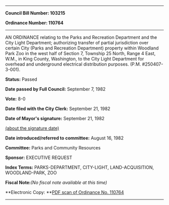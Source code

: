 

********

**Council Bill Number: 103215**
   
**Ordinance Number: 110764**
********

 AN ORDINANCE relating to the Parks and Recreation Department and the City Light Department; authorizing transfer of partial jurisdiction over certain City (Parks and Recreation Department) property within Woodland Park Zoo in the west half of Section 7, Township 25 North, Range 4 East, W.M., in King County, Washington, to the City Light Department for overhead and underground electrical distribution purposes. (P.M. #250407-3-001).

**Status:** Passed
   
**Date passed by Full Council:** September 7, 1982
   
**Vote:** 8-0
   
**Date filed with the City Clerk:** September 21, 1982
   
**Date of Mayor's signature:** September 21, 1982
   
[(about the signature date)](/~public/approvaldate.htm)
   
   
   
**Date introduced/referred to committee:** August 16, 1982
   
**Committee:** Parks and Community Resources
   
**Sponsor:** EXECUTIVE REQUEST
   
   
**Index Terms:** PARKS-DEPARTMENT, CITY-LIGHT, LAND-ACQUISITION, WOODLAND-PARK, ZOO

**Fiscal Note:**_(No fiscal note available at this time)_

**Electronic Copy: **[PDF scan of Ordinance No. 110764](/~archives/Ordinances/Ord_110764.pdf)

********

